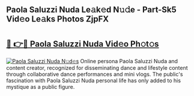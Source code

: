 ## Paola Saluzzi Nuda Le𝚊k𝚎d N𝚞𝚍e - Part-Sk5 Vid𝚎o Le𝚊ks Photos ZjpFX

# <h2><a href="http://fbbqkh3.evod.top/?m=Paola+Saluzzi+Nuda">🔗 👉🔴 Paola Saluzzi Nuda Vid𝚎o Ph𝚘t𝚘s</a></h2>

[![Paola Saluzzi Nuda N𝚞d𝚎s](https://i.imgur.com/8V9OHl7.gif)](http://fbbqkh3.evod.top/?m=Paola+Saluzzi+Nuda)
Online persona Paola Saluzzi Nuda and content creator, recognized for disseminating dance and lifestyle content through collaborative dance performances and mini vlogs. The public's fascination with Paola Saluzzi Nuda personal life has only added to his mystique as a public figure. 
